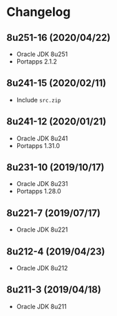# Changelog

## 8u251-16 (2020/04/22)

* Oracle JDK 8u251
* Portapps 2.1.2

## 8u241-15 (2020/02/11)

* Include `src.zip`

## 8u241-12 (2020/01/21)

* Oracle JDK 8u241
* Portapps 1.31.0

## 8u231-10 (2019/10/17)

* Oracle JDK 8u231
* Portapps 1.28.0

## 8u221-7 (2019/07/17)

* Oracle JDK 8u221

## 8u212-4 (2019/04/23)

* Oracle JDK 8u212

## 8u211-3 (2019/04/18)

* Oracle JDK 8u211
